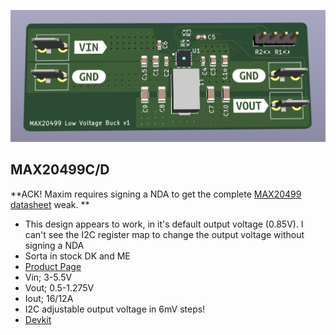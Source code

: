 ![3D Board render](doc/3d.png)

## MAX20499C/D

**ACK! Maxim requires signing a NDA to get the complete [MAX20499 datasheet](https://www.maximintegrated.com/en/products/power/switching-regulators/MAX20499.html) weak. **
- This design appears to work, in it's default output voltage (0.85V). I can't see the I2C register map to change the output voltage without signing a NDA
- Sorta in stock DK and ME
- [Product Page](https://www.maximintegrated.com/en/products/power/switching-regulators/MAX20499C.html)
- Vin; 3-5.5V
- Vout; 0.5-1.275V
- Iout; 16/12A
- I2C adjustable output voltage in 6mV steps!
- [Devkit](https://www.maximintegrated.com/en/products/power/switching-regulators/MAX20499CEVKIT.html)
